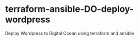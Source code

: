 # terraform-ansible-DO-deploy-wordpress
Deploy Wordpress to Digital Ocean using terraform and ansible
